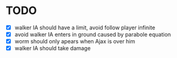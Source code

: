 # TODO

- [x] walker IA should have a limit, avoid follow player infinite
- [x] avoid walker IA enters in ground caused by parabole equation
- [x] worm should only apears when Ajax is over him
- [x] walker IA should take damage
